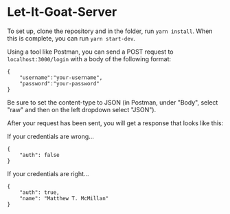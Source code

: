 # Let-It-Goat-Server

To set up, clone the repository and in the folder, run `yarn install`. When this is complete, you can run `yarn start-dev`. 

Using a tool like Postman, you can send a POST request to `localhost:3000/login` with a body of the following format:

```
{
    "username":"your-username",
    "password":"your-password"
}
```

Be sure to set the content-type to JSON (in Postman, under "Body", select "raw" and then on the left dropdown select "JSON").

After your request has been sent, you will get a response that looks like this:

If your credentials are wrong...
```
{
    "auth": false
}
```

If your credentials are right...
```
{
    "auth": true,
    "name": "Matthew T. McMillan"
}
```
